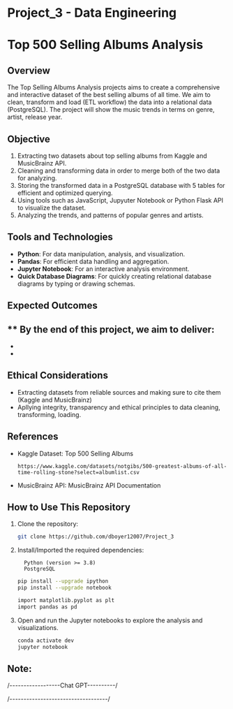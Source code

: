 # Project_3 - Data Engineering

# Top 500 Selling Albums Analysis

## Overview
The Top Selling Albums Analysis projects aims to create a comprehensive and interactive dataset of the best selling albums of all time. We aim to clean, transform and load (ETL workflow) the data into a relational data (PostgreSQL). The project will show the music trends in terms on genre, artist, release year.

## Objective
1. Extracting two datasets about top selling albums from Kaggle and MusicBrainz API. 
2. Cleaning and transforming data in order to merge both of the two data for analyzing.
3. Storing the transformed data in a PostgreSQL database with 5 tables for efficient and optimized querying.
4. Using tools such as JavaScript, Jupyuter Notebook or Python Flask API to visualize the dataset.
5. Analyzing the trends, and patterns of popular genres and artists.

## Tools and Technologies
- **Python**: For data manipulation, analysis, and visualization.
- **Pandas**: For efficient data handling and aggregation.
- **Jupyter Notebook**: For an interactive analysis environment.
- **Quick Database Diagrams**: For quickly creating relational database diagrams by typing or drawing schemas.

## Expected Outcomes
** By the end of this project, we aim to deliver:
- 
- 
- 
## Ethical Considerations
- Extracting datasets from reliable sources and making sure to cite them (Kaggle and MusicBrainz)
- Apllying integrity, transparency and ethical principles to data cleaning, transforming, loading.

## References
- Kaggle Dataset: Top 500 Selling Albums
  ```Link
  https://www.kaggle.com/datasets/notgibs/500-greatest-albums-of-all-time-rolling-stone?select=albumlist.csv
  ```
- MusicBrainz API: MusicBrainz API Documentation


## How to Use This Repository
1. Clone the repository:
    ```bash
    git clone https://github.com/dboyer12007/Project_3
    
    ```
2. Install/Imported the required dependencies:
   ```
     Python (version >= 3.8)
     PostgreSQL
   ```
    ```bash
    pip install --upgrade ipython
    pip install --upgrade notebook

    import matplotlib.pyplot as plt
    import pandas as pd
    ```
3. Open and run the Jupyter notebooks to explore the analysis and visualizations.
    ```bash
    conda activate dev
    jupyter notebook
    ```

## Note:


/------------------Chat GPT----------/



/-----------------------------------/


